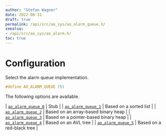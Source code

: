 ```yaml
---
author: "Stefan Wagner"
date: 2022-08-31
draft: true
permalink: /api/src/ao_sys/ao_alarm_queue.h/
seealso:
- /api/src/ao_sys/ao_alarm.h/
toc: true
---
```


# Configuration

Select the alarm queue implementation.

```c
#define AO_ALARM_QUEUE (5)
```

The following options are available.

| [`ao_alarm_queue_0`](ao_alarm_queue_0.h.md) | Stub |
| [`ao_alarm_queue_1`](ao_alarm_queue_1.h.md) | Based on a sorted list |
| [`ao_alarm_queue_2`](ao_alarm_queue_2.h.md) | Based on an array-based binary heap |
| [`ao_alarm_queue_3`](ao_alarm_queue_3.h.md) | Based on a pointer-based binary heap |
| [`ao_alarm_queue_4`](ao_alarm_queue_4.h.md) | Based on an AVL tree |
| [`ao_alarm_queue_5`](ao_alarm_queue_5.h.md) | Based on a red-black tree |

